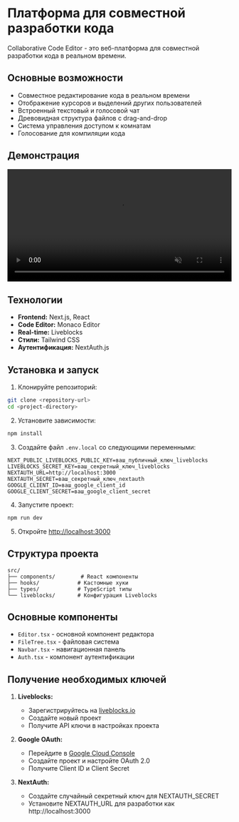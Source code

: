 # Платформа для совместной разработки кода

Collaborative Code Editor - это веб-платформа для совместной разработки кода в реальном времени.

## Основные возможности

- Совместное редактирование кода в реальном времени
- Отображение курсоров и выделений других пользователей
- Встроенный текстовый и голосовой чат
- Древовидная структура файлов с drag-and-drop
- Система управления доступом к комнатам
- Голосование для компиляции кода

## Демонстрация
<!-- Для локального видео -->
<video width="100%" autoplay loop muted playsinline>
  <source src="../docs/demo.mp4" type="video/mp4">
</video>

## Технологии

- **Frontend:** Next.js, React
- **Code Editor:** Monaco Editor
- **Real-time:** Liveblocks
- **Стили:** Tailwind CSS
- **Аутентификация:** NextAuth.js

## Установка и запуск

1. Клонируйте репозиторий:

```bash
git clone <repository-url>
cd <project-directory>
```

2. Установите зависимости:

```bash
npm install
```

3. Создайте файл `.env.local` со следующими переменными:

```env
NEXT_PUBLIC_LIVEBLOCKS_PUBLIC_KEY=ваш_публичный_ключ_liveblocks
LIVEBLOCKS_SECRET_KEY=ваш_секретный_ключ_liveblocks
NEXTAUTH_URL=http://localhost:3000
NEXTAUTH_SECRET=ваш_секретный_ключ_nextauth
GOOGLE_CLIENT_ID=ваш_google_client_id
GOOGLE_CLIENT_SECRET=ваш_google_client_secret
```

4. Запустите проект:

```bash
npm run dev
```

5. Откройте [http://localhost:3000](http://localhost:3000)

## Структура проекта

```
src/
├── components/        # React компоненты
├── hooks/            # Кастомные хуки
├── types/            # TypeScript типы
└── liveblocks/       # Конфигурация Liveblocks
```

## Основные компоненты

- `Editor.tsx` - основной компонент редактора
- `FileTree.tsx` - файловая система
- `Navbar.tsx` - навигационная панель
- `Auth.tsx` - компонент аутентификации

## Получение необходимых ключей

1. **Liveblocks:**

   - Зарегистрируйтесь на [liveblocks.io](https://liveblocks.io)
   - Создайте новый проект
   - Получите API ключи в настройках проекта

2. **Google OAuth:**

   - Перейдите в [Google Cloud Console](https://console.cloud.google.com)
   - Создайте проект и настройте OAuth 2.0
   - Получите Client ID и Client Secret

3. **NextAuth:**
   - Создайте случайный секретный ключ для NEXTAUTH_SECRET
   - Установите NEXTAUTH_URL для разработки как http://localhost:3000
